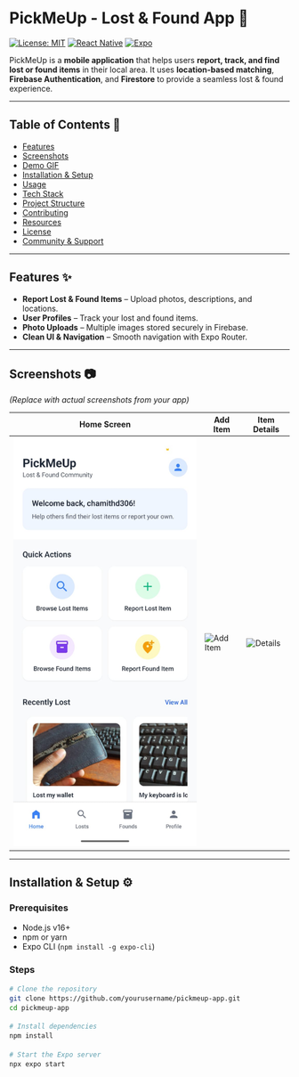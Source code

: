 # PickMeUp - Lost & Found App 📱

[![License: MIT](https://img.shields.io/badge/License-MIT-blue.svg)](LICENSE)
[![React Native](https://img.shields.io/badge/React_Native-v0.71-blue)](https://reactnative.dev/)
[![Expo](https://img.shields.io/badge/Expo-v49.0.0-green)](https://expo.dev/)

PickMeUp is a **mobile application** that helps users **report, track, and find lost or found items** in their local area. It uses **location-based matching**, **Firebase Authentication**, and **Firestore** to provide a seamless lost & found experience.  

---

## Table of Contents 📖

- [Features](#features-✨)  
- [Screenshots](#screenshots-📷)  
- [Demo GIF](#demo-gif-🎬)  
- [Installation & Setup](#installation--setup-⚙️)  
- [Usage](#usage-🛠️)  
- [Tech Stack](#tech-stack-🧰)  
- [Project Structure](#project-structure-📂)  
- [Contributing](#contributing-🤝)  
- [Resources](#resources-📚)  
- [License](#license-📝)  
- [Community & Support](#community--support-💬)  

---

## Features ✨

- **Report Lost & Found Items** – Upload photos, descriptions, and locations.  
- **User Profiles** – Track your lost and found items.  
- **Photo Uploads** – Multiple images stored securely in Firebase.  
- **Clean UI & Navigation** – Smooth navigation with Expo Router.  

---

## Screenshots 📷

*(Replace with actual screenshots from your app)*  

| Home Screen | Add Item | Item Details |
|------------|----------|--------------|
| ![Home](screenshots/home.png) | ![Add Item](screenshots/add_item.png) | ![Details](screenshots/item_details.png) |

---

## Installation & Setup ⚙️

### Prerequisites
- Node.js v16+  
- npm or yarn  
- Expo CLI (`npm install -g expo-cli`)  

### Steps

```bash
# Clone the repository
git clone https://github.com/yourusername/pickmeup-app.git
cd pickmeup-app

# Install dependencies
npm install

# Start the Expo server
npx expo start
